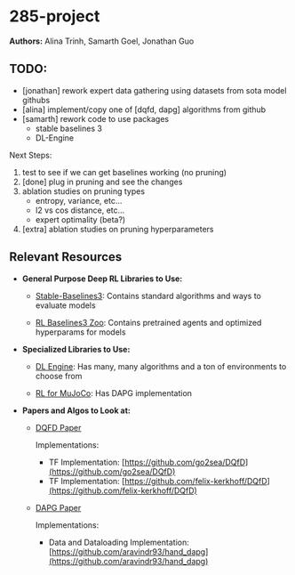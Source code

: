# 285-project

**Authors:** Alina Trinh, Samarth Goel, Jonathan Guo

## TODO:

- [jonathan] rework expert data gathering using datasets from sota model githubs
- [alina] implement/copy one of [dqfd, dapg] algorithms from github
- [samarth] rework code to use packages
  - stable baselines 3
  - DL-Engine

Next Steps:

1. test to see if we can get baselines working (no pruning)
2. [done] plug in pruning and see the changes
3. ablation studies on pruning types
   - entropy, variance, etc...
   - l2 vs cos distance, etc...
   - expert optimality (beta?)
4. [extra] ablation studies on pruning hyperparameters

## Relevant Resources

- **General Purpose Deep RL Libraries to Use:**

  - [Stable-Baselines3](https://stable-baselines3.readthedocs.io/en/master/): Contains standard algorithms and ways to evaluate models

  - [RL Baselines3 Zoo](https://github.com/DLR-RM/rl-baselines3-zoo): Contains pretrained agents and optimized hyperparams for models

- **Specialized Libraries to Use:**

  - [DL Engine](https://github.com/opendilab/DI-engine): Has many, many algorithms and a ton of environments to choose from

  - [RL for MuJoCo](https://github.com/aravindr93/mjrl): Has DAPG implementation

- **Papers and Algos to Look at:**

  - [DQFD Paper](https://arxiv.org/pdf/1704.03732.pdf)

    Implementations:

    - TF Implementation: [https://github.com/go2sea/DQfD](https://github.com/go2sea/DQfD)
    - TF Implementation: [https://github.com/felix-kerkhoff/DQfD](https://github.com/felix-kerkhoff/DQfD)

  - [DAPG Paper](https://www.roboticsproceedings.org/rss14/p49.pdf)

    Implementations:

    - Data and Dataloading Implementation: [https://github.com/aravindr93/hand_dapg](https://github.com/aravindr93/hand_dapg)
